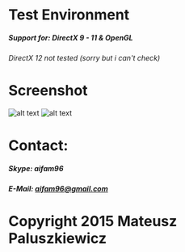 # Test Environment
##### Support for: DirectX 9 - 11 & OpenGL
###### DirectX 12 not tested (sorry but i can't check)

# Screenshot
![alt text](http://i.imgur.com/UvhOZy2.png "Select engine window")
![alt text](http://i.imgur.com/jV4CuZP.png "DirectX 11 Test Environment")

# Contact:
##### Skype: aifam96
##### E-Mail: aifam96@gmail.com

# Copyright 2015 Mateusz Paluszkiewicz
